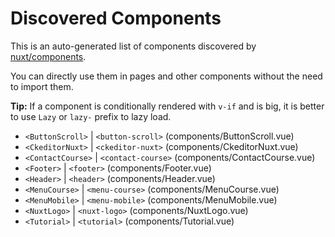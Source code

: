 # Discovered Components

This is an auto-generated list of components discovered by [nuxt/components](https://github.com/nuxt/components).

You can directly use them in pages and other components without the need to import them.

**Tip:** If a component is conditionally rendered with `v-if` and is big, it is better to use `Lazy` or `lazy-` prefix to lazy load.

- `<ButtonScroll>` | `<button-scroll>` (components/ButtonScroll.vue)
- `<CkeditorNuxt>` | `<ckeditor-nuxt>` (components/CkeditorNuxt.vue)
- `<ContactCourse>` | `<contact-course>` (components/ContactCourse.vue)
- `<Footer>` | `<footer>` (components/Footer.vue)
- `<Header>` | `<header>` (components/Header.vue)
- `<MenuCourse>` | `<menu-course>` (components/MenuCourse.vue)
- `<MenuMobile>` | `<menu-mobile>` (components/MenuMobile.vue)
- `<NuxtLogo>` | `<nuxt-logo>` (components/NuxtLogo.vue)
- `<Tutorial>` | `<tutorial>` (components/Tutorial.vue)
